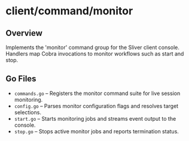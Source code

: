 # client/command/monitor

## Overview

Implements the 'monitor' command group for the Sliver client console. Handlers map Cobra invocations to monitor workflows such as start and stop.

## Go Files

- `commands.go` – Registers the monitor command suite for live session monitoring.
- `config.go` – Parses monitor configuration flags and resolves target selections.
- `start.go` – Starts monitoring jobs and streams event output to the console.
- `stop.go` – Stops active monitor jobs and reports termination status.

